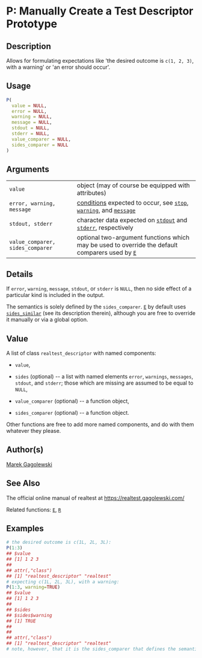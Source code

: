 # P: Manually Create a Test Descriptor Prototype

## Description

Allows for formulating expectations like \'the desired outcome is `c(1, 2, 3)`, with a warning\' or \'an error should occur\'.

## Usage

```r
P(
  value = NULL,
  error = NULL,
  warning = NULL,
  message = NULL,
  stdout = NULL,
  stderr = NULL,
  value_comparer = NULL,
  sides_comparer = NULL
)
```

## Arguments

|                                  |                                                                                                                                                                                                                                                                                                                                                                    |
|----------------------------------|--------------------------------------------------------------------------------------------------------------------------------------------------------------------------------------------------------------------------------------------------------------------------------------------------------------------------------------------------------------------|
| `value`                          | object (may of course be equipped with attributes)                                                                                                                                                                                                                                                                                                                 |
| `error, warning, message`        | [conditions](https://stat.ethz.ch/R-manual/R-devel/library/base/html/conditions.html) expected to occur, see [`stop`](https://stat.ethz.ch/R-manual/R-devel/library/base/help/stop.html), [`warning`](https://stat.ethz.ch/R-manual/R-devel/library/base/help/warning.html), and [`message`](https://stat.ethz.ch/R-manual/R-devel/library/base/help/message.html) |
| `stdout, stderr`                 | character data expected on [`stdout`](https://stat.ethz.ch/R-manual/R-devel/library/base/help/stdout.html) and [`stderr`](https://stat.ethz.ch/R-manual/R-devel/library/base/help/stderr.html), respectively                                                                                                                                                       |
| `value_comparer, sides_comparer` | optional two-argument functions which may be used to override the default comparers used by [`E`](E.md)                                                                                                                                                                                                                                                            |

## Details

If `error`, `warning`, `message`, `stdout`, or `stderr` is `NULL`, then no side effect of a particular kind is included in the output.

The semantics is solely defined by the `sides_comparer`. [`E`](E.md) by default uses [`sides_similar`](comparers.md) (see its description therein), although you are free to override it manually or via a global option.

## Value

A list of class `realtest_descriptor` with named components:

-   `value`,

-   `sides` (optional) -- a list with named elements `error`, `warnings`, `messages`, `stdout`, and `stderr`; those which are missing are assumed to be equal to `NULL`,

-   `value_comparer` (optional) -- a function object,

-   `sides_comparer` (optional) -- a function object.

Other functions are free to add more named components, and do with them whatever they please.

## Author(s)

[Marek Gagolewski](https://www.gagolewski.com/)

## See Also

The official online manual of <span class="pkg">realtest</span> at <https://realtest.gagolewski.com/>

Related functions: [`E`](E.md), [`R`](R.md)

## Examples




```r
# the desired outcome is c(1L, 2L, 3L):
P(1:3)
## $value
## [1] 1 2 3
## 
## attr(,"class")
## [1] "realtest_descriptor" "realtest"
# expecting c(1L, 2L, 3L), with a warning:
P(1:3, warning=TRUE)
## $value
## [1] 1 2 3
## 
## $sides
## $sides$warning
## [1] TRUE
## 
## 
## attr(,"class")
## [1] "realtest_descriptor" "realtest"
# note, however, that it is the sides_comparer that defines the semantics
```
